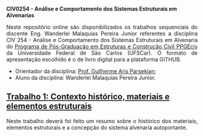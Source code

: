 **CIV0254 - Análise e Comportamento dos Sistemas Estruturais em Alvenarias**

<p style='text-align: justify;'>Neste repositório online são disponibilizados os trabalhos sequenciais do discente Eng. Wanderlei Malaquias Pereira Junior referentes a disciplina CIV 254 - Análise e Comportamento dos Sistemas Estruturais em Alvenaria do <a href="http://www.ppgeciv.ufscar.br">Programa de Pós-Graduação em Estruturas e Construção Civil PPGEciv</a> da Universidade Federal de São Carlos (UFSCar). O formato de apresentação escolhido é o de livro digital para a plataforma GITHUB.</p>
  
- Orientador da disciplina: [Prof. Guilherme Aris Parsekian](http://lattes.cnpq.br/7798651726059215);
- Aluno da disciplina: Wanderlei Malaquias Pereira Junior.


## [Trabalho 1: Contexto histórico, materiais e elementos estruturais](https://wmpjrufg.github.io/CIV254-UFSCar/trabalho1.html)

<p style='text-align: justify;'>Neste trabalho deverá foi feito um resumo sobre o histórico dos materiais, elementos estruturais e a concepção do sistema alvenaria autoportante.</p>

